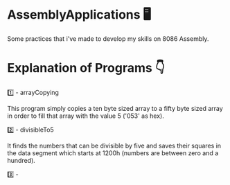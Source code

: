 # AssemblyApplications 🖥
Some practices that i've made to develop my skills on 8086 Assembly.

# Explanation of Programs 👇
1️⃣ - arrayCopying

This program simply copies a ten byte sized array to a fifty byte sized array in order to fill that array with the value 5 ('053' as hex).

2️⃣ - divisibleTo5

It finds the numbers that can be divisible by five and saves their squares in the data segment which starts at 1200h (numbers are between zero and a hundred).

3️⃣ - 



